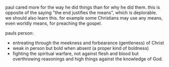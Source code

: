 paul cared more for the way he did things than for why he did them. this is opposite
of the saying "the end justifies the means", which is deplorable. we should also
learn this. for example some Christians may use any means, even worldly means, for 
preaching the gospel.

pauls person:
- entreating through the meekness and forbearance (gentleness) of Christ
- weak in person but bold when absent (a proper kind of boldness)
- fighting the spiritual warfare, not against flesh and blood but overthrowing reasonings and high things against the knowledge of God.

